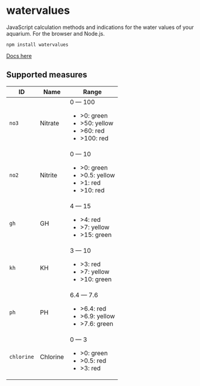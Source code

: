 # watervalues

JavaScript calculation methods and indications for the water values of your aquarium. For the browser and Node.js.

```
npm install watervalues
```

[Docs here](https://oss.smartyellow.nl/watervalues/)

## Supported measures

<table><thead><th>ID</th><th>Name</th><th>Range</th></thead><tbody><tr><td><code>no3</code></td><td>Nitrate</td><td>0 — 100<ul><li>&gt;0: green</li><li>&gt;50: yellow</li><li>&gt;60: red</li><li>&gt;100: red</li></ul></td></tr><tr><td><code>no2</code></td><td>Nitrite</td><td>0 — 10<ul><li>&gt;0: green</li><li>&gt;0.5: yellow</li><li>&gt;1: red</li><li>&gt;10: red</li></ul></td></tr><tr><td><code>gh</code></td><td>GH</td><td>4 — 15<ul><li>&gt;4: red</li><li>&gt;7: yellow</li><li>&gt;15: green</li></ul></td></tr><tr><td><code>kh</code></td><td>KH</td><td>3 — 10<ul><li>&gt;3: red</li><li>&gt;7: yellow</li><li>&gt;10: green</li></ul></td></tr><tr><td><code>ph</code></td><td>PH</td><td>6.4 — 7.6<ul><li>&gt;6.4: red</li><li>&gt;6.9: yellow</li><li>&gt;7.6: green</li></ul></td></tr><tr><td><code>chlorine</code></td><td>Chlorine</td><td>0 — 3<ul><li>&gt;0: green</li><li>&gt;0.5: red</li><li>&gt;3: red</li></ul></td></tr></tbody></table>
